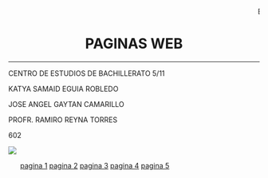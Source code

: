 <HTML>
<HEAD>
<TITLE>PORTADAINDEX</TITLE>
<HEAD>

<BODY>
  <p> <marquee>BIENVENIDO A NUESTRA PAGINA</marquee>
<CENTER><H1>PAGINAS WEB</H1></CENTER>
<HR>
<P>CENTRO DE ESTUDIOS DE BACHILLERATO 5/11
<P>KATYA SAMAID EGUIA ROBLEDO
<P>JOSE ANGEL GAYTAN CAMARILLO
<P>PROFR. RAMIRO REYNA TORRES 
<P>602
<P>
</BODY>
</HTML>
</HEAD>
<BODY>
<img src="cebcedrallogo.jpg">


</BODY>
</HTML>
 <ul>
          <a href="https://katy1202.github.io/pagina1/">pagina 1</a></li>
          <a href="https://katy1202.github.io/pagina2/">pagina 2</a></li>
          <a href="https://katy1202.github.io/pagina3/">pagina 3</a></li>
          <a href="">pagina 4</a></li> 
          <a href="">pagina 5</a></li>


